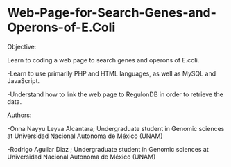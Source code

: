 # Web-Page-for-Search-Genes-and-Operons-of-E.Coli




Objective: 

Learn to coding a web page to search genes and operons of E.coli.

  -Learn to use primarily PHP and HTML languages, as well as MySQL and JavaScript.
  
  -Understand how to link the web page to RegulonDB in order to retrieve the data.


Authors:

  -Onna Nayyu Leyva Alcantara; Undergraduate student in Genomic sciences at Universidad Nacional Autonoma de México (UNAM)

  -Rodrigo Aguilar Diaz ; Undergraduate student in Genomic sciences at Universidad Nacional Autonoma de México (UNAM)

